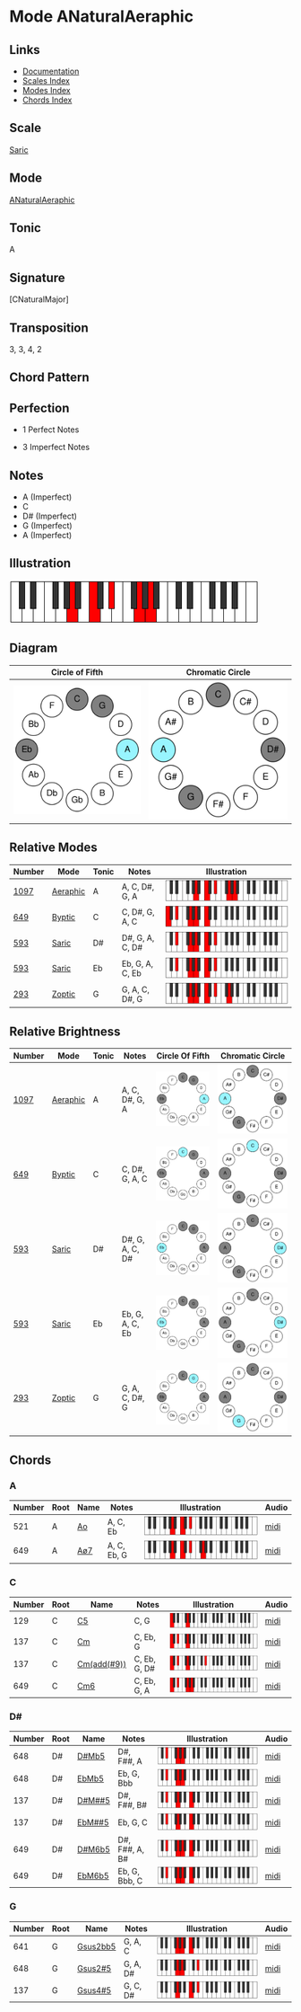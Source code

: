 # Mode ANaturalAeraphic

## Links

- [Documentation](README.md)
- [Scales Index](Scales.md)
- [Modes Index](Modes.md)
- [Chords Index](Chords.md)

## Scale

[Saric](ScaleSaric.md)

## Mode

[ANaturalAeraphic](ModeANaturalAeraphic.md)

## Tonic

A

## Signature

[CNaturalMajor]

## Transposition

3, 3, 4, 2

## Chord Pattern



## Perfection

 - 1 Perfect Notes

 - 3 Imperfect Notes

## Notes

- A (Imperfect)
- C
- D# (Imperfect)
- G (Imperfect)
- A (Imperfect)

## Illustration

![ANaturalAeraphic](ModeANaturalAeraphic.png)

## Diagram

| Circle of Fifth | Chromatic Circle |
|-----------------|------------------|
| ![ANaturalAeraphic](CircleOfFifthModeANaturalAeraphic.svg) | ![ANaturalAeraphic](ChromaticCircleModeANaturalAeraphic.svg) |
## Relative Modes

| Number | Mode | Tonic | Notes | Illustration |
|--------|------|-------|-------|--------------|
| [1097](https://ianring.com/musictheory/scales/1097) | [Aeraphic](ModeAeraphic.md) | A | A, C, D#, G, A | ![ANaturalAeraphic](ModeANaturalAeraphic.png) |
| [649](https://ianring.com/musictheory/scales/649) | [Byptic](ModeByptic.md) | C | C, D#, G, A, C | ![CNaturalByptic](ModeCNaturalByptic.png) |
| [593](https://ianring.com/musictheory/scales/593) | [Saric](ModeSaric.md) | D# | D#, G, A, C, D# | ![DSharpSaric](ModeDSharpSaric.png) |
| [593](https://ianring.com/musictheory/scales/593) | [Saric](ModeSaric.md) | Eb | Eb, G, A, C, Eb | ![EFlatSaric](ModeEFlatSaric.png) |
| [293](https://ianring.com/musictheory/scales/293) | [Zoptic](ModeZoptic.md) | G | G, A, C, D#, G | ![GNaturalZoptic](ModeGNaturalZoptic.png) |
## Relative Brightness

| Number | Mode | Tonic | Notes | Circle Of Fifth | Chromatic Circle |
|--------|------|-------|-------|-----------------|------------------|
| [1097](https://ianring.com/musictheory/scales/1097) | [Aeraphic](ModeAeraphic.md) | A | A, C, D#, G, A | ![ANaturalAeraphic](CircleOfFifthModeANaturalAeraphic.svg) | ![ANaturalAeraphic](ChromaticCircleModeANaturalAeraphic.svg) |
| [649](https://ianring.com/musictheory/scales/649) | [Byptic](ModeByptic.md) | C | C, D#, G, A, C | ![CNaturalByptic](CircleOfFifthModeCNaturalByptic.svg) | ![CNaturalByptic](ChromaticCircleModeCNaturalByptic.svg) |
| [593](https://ianring.com/musictheory/scales/593) | [Saric](ModeSaric.md) | D# | D#, G, A, C, D# | ![DSharpSaric](CircleOfFifthModeDSharpSaric.svg) | ![DSharpSaric](ChromaticCircleModeDSharpSaric.svg) |
| [593](https://ianring.com/musictheory/scales/593) | [Saric](ModeSaric.md) | Eb | Eb, G, A, C, Eb | ![EFlatSaric](CircleOfFifthModeEFlatSaric.svg) | ![EFlatSaric](ChromaticCircleModeEFlatSaric.svg) |
| [293](https://ianring.com/musictheory/scales/293) | [Zoptic](ModeZoptic.md) | G | G, A, C, D#, G | ![GNaturalZoptic](CircleOfFifthModeGNaturalZoptic.svg) | ![GNaturalZoptic](ChromaticCircleModeGNaturalZoptic.svg) |

## Chords

### A

| Number | Root | Name | Notes | Illustration | Audio |
|--------|------|------|-------|--------------|-------|
| 521 | A | [Ao](ChordANaturalDiminished.md) | A, C, Eb | ![Ao](ChordANaturalDiminishedRootPosition.png) | [midi](ChordANaturalDiminishedRootPosition.mid) |
| 649 | A | [Aø7](ChordANaturalHalfDiminishedSeventh.md) | A, C, Eb, G | ![Aø7](ChordANaturalHalfDiminishedSeventhRootPosition.png) | [midi](ChordANaturalHalfDiminishedSeventhRootPosition.mid) |

### C

| Number | Root | Name | Notes | Illustration | Audio |
|--------|------|------|-------|--------------|-------|
| 129 | C | [C5](ChordCNaturalPowerChord.md) | C, G | ![C5](ChordCNaturalPowerChordRootPosition.png) | [midi](ChordCNaturalPowerChordRootPosition.mid) |
| 137 | C | [Cm](ChordCNaturalMinor.md) | C, Eb, G | ![Cm](ChordCNaturalMinorRootPosition.png) | [midi](ChordCNaturalMinorRootPosition.mid) |
| 137 | C | [Cm(add(#9))](ChordCNaturalMinorAddSharpNinth.md) | C, Eb, G, D# | ![Cm(add(#9))](ChordCNaturalMinorAddSharpNinthRootPosition.png) | [midi](ChordCNaturalMinorAddSharpNinthRootPosition.mid) |
| 649 | C | [Cm6](ChordCNaturalMinorSixth.md) | C, Eb, G, A | ![Cm6](ChordCNaturalMinorSixthRootPosition.png) | [midi](ChordCNaturalMinorSixthRootPosition.mid) |

### D#

| Number | Root | Name | Notes | Illustration | Audio |
|--------|------|------|-------|--------------|-------|
| 648 | D# | [D#Mb5](ChordDSharpMajorFlatFifth.md) | D#, F##, A | ![D#Mb5](ChordDSharpMajorFlatFifthRootPosition.png) | [midi](ChordDSharpMajorFlatFifthRootPosition.mid) |
| 648 | D# | [EbMb5](ChordEFlatMajorFlatFifth.md) | Eb, G, Bbb | ![EbMb5](ChordEFlatMajorFlatFifthRootPosition.png) | [midi](ChordEFlatMajorFlatFifthRootPosition.mid) |
| 137 | D# | [D#M##5](ChordDSharpMajorDoubleSharpFifth.md) | D#, F##, B# | ![D#M##5](ChordDSharpMajorDoubleSharpFifthRootPosition.png) | [midi](ChordDSharpMajorDoubleSharpFifthRootPosition.mid) |
| 137 | D# | [EbM##5](ChordEFlatMajorDoubleSharpFifth.md) | Eb, G, C | ![EbM##5](ChordEFlatMajorDoubleSharpFifthRootPosition.png) | [midi](ChordEFlatMajorDoubleSharpFifthRootPosition.mid) |
| 649 | D# | [D#M6b5](ChordDSharpMajorSixthFlatFifth.md) | D#, F##, A, B# | ![D#M6b5](ChordDSharpMajorSixthFlatFifthRootPosition.png) | [midi](ChordDSharpMajorSixthFlatFifthRootPosition.mid) |
| 649 | D# | [EbM6b5](ChordEFlatMajorSixthFlatFifth.md) | Eb, G, Bbb, C | ![EbM6b5](ChordEFlatMajorSixthFlatFifthRootPosition.png) | [midi](ChordEFlatMajorSixthFlatFifthRootPosition.mid) |

### G

| Number | Root | Name | Notes | Illustration | Audio |
|--------|------|------|-------|--------------|-------|
| 641 | G | [Gsus2bb5](ChordGNaturalSuspendedSecondDoubleFlatFifth.md) | G, A, C | ![Gsus2bb5](ChordGNaturalSuspendedSecondDoubleFlatFifthRootPosition.png) | [midi](ChordGNaturalSuspendedSecondDoubleFlatFifthRootPosition.mid) |
| 648 | G | [Gsus2#5](ChordGNaturalSuspendedSecondSharpFifth.md) | G, A, D# | ![Gsus2#5](ChordGNaturalSuspendedSecondSharpFifthRootPosition.png) | [midi](ChordGNaturalSuspendedSecondSharpFifthRootPosition.mid) |
| 137 | G | [Gsus4#5](ChordGNaturalSuspendedFourthSharpFifth.md) | G, C, D# | ![Gsus4#5](ChordGNaturalSuspendedFourthSharpFifthRootPosition.png) | [midi](ChordGNaturalSuspendedFourthSharpFifthRootPosition.mid) |

